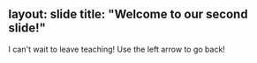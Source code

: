 layout: slide
title: "Welcome to our second slide!"
---
I can't wait to leave teaching!
Use the left arrow to go back!
